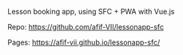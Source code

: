 Lesson booking app, using SFC + PWA with Vue.js

Repo: https://github.com/afif-VII/lessonapp-sfc

Pages: https://afif-vii.github.io/lessonapp-sfc/